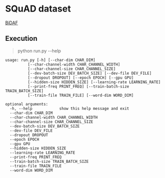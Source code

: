 # SQuAD dataset 
[BiDAF](https://allenai.github.io/bi-att-flow/)

## Execution

> python run.py --help

	usage: run.py [-h] [--char-dim CHAR_DIM]
              [--char-channel-width CHAR_CHANNEL_WIDTH]
              [--char-channel-size CHAR_CHANNEL_SIZE]
              [--dev-batch-size DEV_BATCH_SIZE] [--dev-file DEV_FILE]
              [--dropout DROPOUT] [--epoch EPOCH] [--gpu GPU]
              [--hidden-size HIDDEN_SIZE] [--learning-rate LEARNING_RATE]
              [--print-freq PRINT_FREQ] [--train-batch-size TRAIN_BATCH_SIZE]
              [--train-file TRAIN_FILE] [--word-dim WORD_DIM]

    optional arguments:
      -h, --help            show this help message and exit
      --char-dim CHAR_DIM
      --char-channel-width CHAR_CHANNEL_WIDTH
      --char-channel-size CHAR_CHANNEL_SIZE
      --dev-batch-size DEV_BATCH_SIZE
      --dev-file DEV_FILE
      --dropout DROPOUT
      --epoch EPOCH
      --gpu GPU
      --hidden-size HIDDEN_SIZE
      --learning-rate LEARNING_RATE
      --print-freq PRINT_FREQ
      --train-batch-size TRAIN_BATCH_SIZE
      --train-file TRAIN_FILE
      --word-dim WORD_DIM